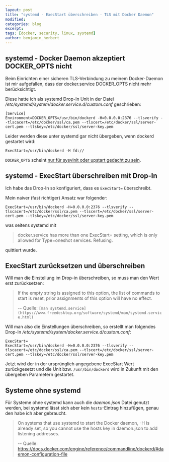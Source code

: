 ```yaml
---
layout: post
title: "systemd - ExecStart überschreiben - TLS mit Docker Daemon"
modified:
categories: blog
excerpt:
tags: [docker, security, linux, systemd]
author: benjamin_herbert
---
```


## systemd - Docker Daemon akzeptiert DOCKER_OPTS nicht

Beim Einrichten einer sicheren TLS-Verbindung zu meinem Docker-Daemon ist mir aufgefallen,
dass der docker.service DOCKER_OPTS nicht mehr berücksichtigt. 

Diese hatte ich als systemd Drop-In Unit in der Datei _/etc/systemd/system/docker.service.d/custom.conf_ geschrieben:

```
[Service]
Environment=DOCKER_OPTS=/usr/bin/dockerd -H=0.0.0.0:2376 --tlsverify --tlscacert=/etc/docker/ssl/ca.pem --tlscert=/etc/docker/ssl/server-cert.pem --tlskey=/etc/docker/ssl/server-key.pem
```

Leider werden diese unter systemd gar nicht übergeben, wenn dockerd gestartet wird:

```
ExecStart=/usr/bin/dockerd -H fd://
```

`DOCKER_OPTS` scheint [nur für sysvinit oder upstart gedacht zu sein](https://github.com/docker/docker/blob/master/contrib/init/upstart/docker.conf#L42). 

## systemd - ExecStart überschreiben mit Drop-In
Ich habe das Drop-In so konfiguriert, dass es `ExecStart=` überschreibt.

Mein naiver (fast richtiger) Ansatz war folgender: 

```
ExecStart=/usr/bin/dockerd -H=0.0.0.0:2376 --tlsverify --tlscacert=/etc/docker/ssl/ca.pem --tlscert=/etc/docker/ssl/server-cert.pem --tlskey=/etc/docker/ssl/server-key.pem
```

was seitens systemd mit

> docker.service has more than one ExecStart= setting, which is only allowed for Type=oneshot services. Refusing.

quittiert wurde.

## ExecStart zurücksetzen und überschreiben

Will man die Einstellung im Drop-in überschreiben, so muss man den Wert erst zurücksetzen:

>  If the empty string is assigned to this option, the list of commands to start is reset, prior assignments of this option will have no effect.
>
> -- Quelle: `[man systemd.service](https://www.freedesktop.org/software/systemd/man/systemd.service.html)`


Will man also die Einstellungen überschreiben, so erstellt man folgendes Drop-In _/etc/systemd/system/docker.service.d/custom.conf_:


```
ExecStart=
ExecStart=/usr/bin/dockerd -H=0.0.0.0:2376 --tlsverify --tlscacert=/etc/docker/ssl/ca.pem --tlscert=/etc/docker/ssl/server-cert.pem --tlskey=/etc/docker/ssl/server-key.pem
```

Jetzt wird der in der ursprünglich angegebene ExecStart Wert zurückgesetzt und die Unit bzw. `/usr/bin/dockerd` wird in Zukunft mit den übergeben Parametern gestartet.

## Systeme ohne systemd
 
Für Systeme ohne systemd kann auch die _daemon.json_ Datei genutzt werden, bei systemd lässt sich aber kein `hosts`-Eintrag hinzufügen, genau den habe ich aber gebraucht.
 
> On systems that use systemd to start the Docker daemon, -H is already set, so you cannot use the hosts key in daemon.json to add listening addresses.
>
> -- Quelle: https://docs.docker.com/engine/reference/commandline/dockerd/#daemon-configuration-file



 
